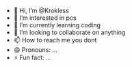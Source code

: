- 👋 Hi, I’m @Krokless
- 👀 I’m interested in pcs
- 🌱 I’m currently learning coding
- 💞️ I’m looking to collaborate on anything
- 📫 How to reach me you dont
- 😄 Pronouns: ...
- ⚡ Fun fact: ...

<!---
Krokless/Krokless is a ✨ special ✨ repository because its `README.md` (this file) appears on your GitHub profile.
You can click the Preview link to take a look at your changes.
--->
